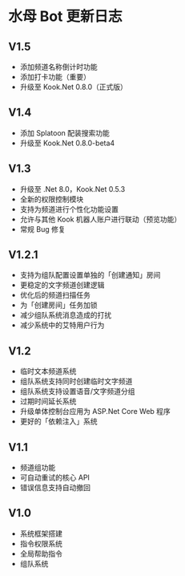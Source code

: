 # 水母 Bot 更新日志

## V1.5

* 添加频道名称倒计时功能
* 添加打卡功能（重要）
* 升级至 Kook.Net 0.8.0（正式版）

## V1.4

* 添加 Splatoon 配装搜索功能
* 升级至 Kook.Net 0.8.0-beta4

## V1.3

* 升级至 .Net 8.0，Kook.Net 0.5.3
* 全新的权限控制模块
* 支持为频道进行个性化功能设置
* 允许与其他 Kook 机器人账户进行联动（预览功能）
* 常规 Bug 修复

## V1.2.1

* 支持为组队配置设置单独的「创建通知」房间
* 更稳定的文字频道创建逻辑
* 优化后的频道扫描任务
* 为「创建房间」任务加锁
* 减少组队系统消息造成的打扰
* 减少系统中的艾特用户行为

## V1.2

* 临时文本频道系统
* 组队系统支持同时创建临时文字频道
* 组队系统支持设置语音/文字频道分组
* 过期时间延长系统
* 升级单体控制台应用为 ASP.Net Core Web 程序
* 更好的「依赖注入」系统

## V1.1

* 频道组功能
* 可自动重试的核心 API
* 错误信息支持自动撤回

## V1.0

* 系统框架搭建
* 指令权限系统
* 全局帮助指令
* 组队系统
